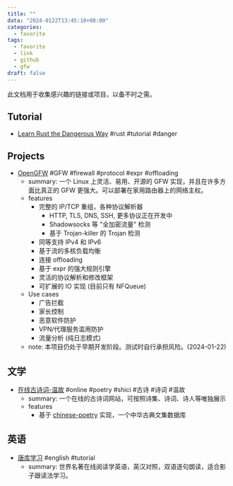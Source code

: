 ```yaml
---
title: ""
data: "2024-0122T13:45:10+08:00"
categories:
  - favorite
tags:
  - favorite
  - link
  - github
  - gfw
draft: false
---
```

此文档用于收集感兴趣的链接或项目，以备不时之需。

## Tutorial
- [Learn Rust the Dangerous Way](https://cliffle.com/p/dangerust/)  #rust #tutorial #danger

## Projects
- [OpenGFW](https://github.com/apernet/OpenGFW)  #GFW #firewall #protocol #expr #offloading
  - summary: 一个 Linux 上灵活、易用、开源的 GFW 实现，并且在许多方面比真正的 GFW 更强大。可以部署在家用路由器上的网络主权。
  - features
    - 完整的 IP/TCP 重组，各种协议解析器
      - HTTP, TLS, DNS, SSH, 更多协议正在开发中
      - Shadowsocks 等 "全加密流量" 检测
      - 基于 Trojan-killer 的 Trojan 检测
    - 同等支持 IPv4 和 IPv6
    - 基于流的多核负载均衡
    - 连接 offloading
    - 基于 expr 的强大规则引擎
    - 灵活的协议解析和修改框架
    - 可扩展的 IO 实现 (目前只有 NFQueue)
  - Use cases
    - 广告拦截
    - 家长控制
    - 恶意软件防护
    - VPN/代理服务滥用防护
    - 流量分析 (纯日志模式)
  - note: 本项目仍处于早期开发阶段。测试时自行承担风险。(2024-01-22)

## 文学
- [在线古诗词-温故](https://shici.honmaple.com/)  #online #poetry #shici #古诗 #诗词 #温故
  - summary: 一个在线的古诗词网站，可按照诗集、诗词、诗人等唯独展示
  - features
    - 基于 [chinese-poetry](https://github.com/chinese-poetry/chinese-poetry) 实现，一个中华古典文集数据库

## 英语
- [唐库学习](http://www.tanglib.com)  #english #tutorial
  - summary: 世界名著在线阅读学英语，英汉对照，双语逐句朗读，适合影子跟读法学习。
